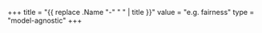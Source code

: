 +++
title = "{{ replace .Name "-" " " | title }}"
value = "e.g. fairness"
type = "model-agnostic"
+++
